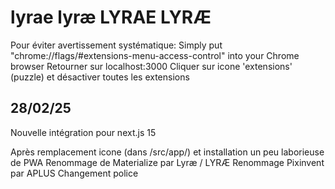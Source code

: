 
# lyrae lyræ LYRAE LYRÆ 

Pour éviter avertissement systématique:
Simply put "chrome://flags/#extensions-menu-access-control" into your Chrome browser
Retourner sur localhost:3000
Cliquer sur icone 'extensions' (puzzle) et désactiver toutes les extensions

## 28/02/25

Nouvelle intégration pour next.js 15

Après remplacement icone (dans /src/app/) et installation un peu laborieuse de PWA
Renommage de Materialize par Lyræ / LYRÆ
Renommage Pixinvent par APLUS
Changement police
